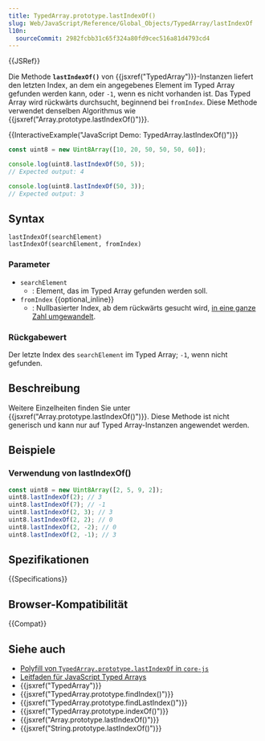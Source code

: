 ```yaml
---
title: TypedArray.prototype.lastIndexOf()
slug: Web/JavaScript/Reference/Global_Objects/TypedArray/lastIndexOf
l10n:
  sourceCommit: 2982fcbb31c65f324a80fd9cec516a81d4793cd4
---
```


{{JSRef}}

Die Methode **`lastIndexOf()`** von {{jsxref("TypedArray")}}-Instanzen liefert den letzten Index, an dem ein angegebenes Element im Typed Array gefunden werden kann, oder `-1`, wenn es nicht vorhanden ist. Das Typed Array wird rückwärts durchsucht, beginnend bei `fromIndex`. Diese Methode verwendet denselben Algorithmus wie {{jsxref("Array.prototype.lastIndexOf()")}}.

{{InteractiveExample("JavaScript Demo: TypedArray.lastIndexOf()")}}

```js interactive-example
const uint8 = new Uint8Array([10, 20, 50, 50, 50, 60]);

console.log(uint8.lastIndexOf(50, 5));
// Expected output: 4

console.log(uint8.lastIndexOf(50, 3));
// Expected output: 3
```

## Syntax

```js-nolint
lastIndexOf(searchElement)
lastIndexOf(searchElement, fromIndex)
```

### Parameter

- `searchElement`
  - : Element, das im Typed Array gefunden werden soll.
- `fromIndex` {{optional_inline}}
  - : Nullbasierter Index, ab dem rückwärts gesucht wird, [in eine ganze Zahl umgewandelt](/de/docs/Web/JavaScript/Reference/Global_Objects/Number#integer_conversion).

### Rückgabewert

Der letzte Index des `searchElement` im Typed Array; `-1`, wenn nicht gefunden.

## Beschreibung

Weitere Einzelheiten finden Sie unter {{jsxref("Array.prototype.lastIndexOf()")}}. Diese Methode ist nicht generisch und kann nur auf Typed Array-Instanzen angewendet werden.

## Beispiele

### Verwendung von lastIndexOf()

```js
const uint8 = new Uint8Array([2, 5, 9, 2]);
uint8.lastIndexOf(2); // 3
uint8.lastIndexOf(7); // -1
uint8.lastIndexOf(2, 3); // 3
uint8.lastIndexOf(2, 2); // 0
uint8.lastIndexOf(2, -2); // 0
uint8.lastIndexOf(2, -1); // 3
```

## Spezifikationen

{{Specifications}}

## Browser-Kompatibilität

{{Compat}}

## Siehe auch

- [Polyfill von `TypedArray.prototype.lastIndexOf` in `core-js`](https://github.com/zloirock/core-js#ecmascript-typed-arrays)
- [Leitfaden für JavaScript Typed Arrays](/de/docs/Web/JavaScript/Guide/Typed_arrays)
- {{jsxref("TypedArray")}}
- {{jsxref("TypedArray.prototype.findIndex()")}}
- {{jsxref("TypedArray.prototype.findLastIndex()")}}
- {{jsxref("TypedArray.prototype.indexOf()")}}
- {{jsxref("Array.prototype.lastIndexOf()")}}
- {{jsxref("String.prototype.lastIndexOf()")}}
